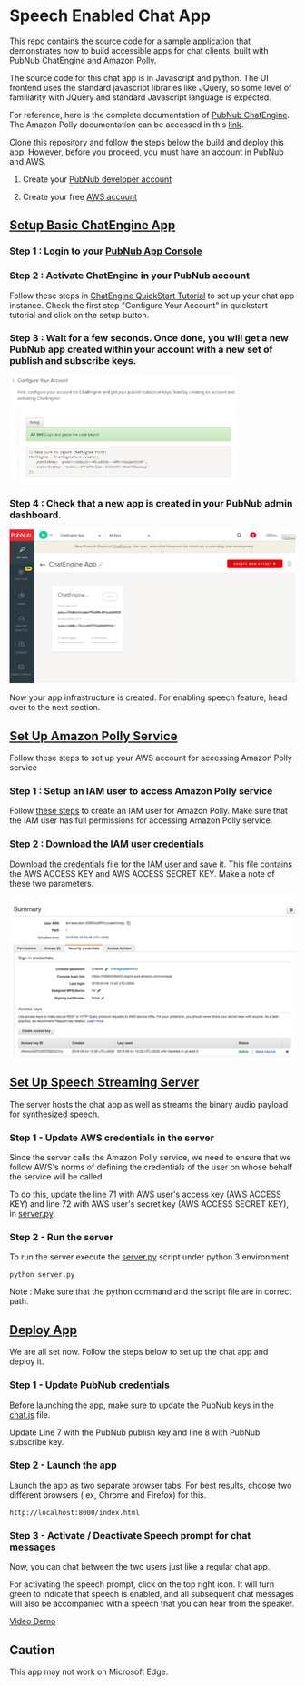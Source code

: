 # Speech Enabled Chat App

This repo contains the source code for a sample application that demonstrates how to build accessible apps for chat clients, built with PubNub ChatEngine and Amazon Polly.

The source code for this chat app is in Javascript and python. The UI frontend uses the standard javascript libraries like JQuery, so some level of familiarity with JQuery and standard Javascript language is expected.

For reference, here is the complete documentation of [PubNub ChatEngine](https://www.pubnub.com/products/chatengine/). The Amazon Polly documentation can be accessed in this [link](https://aws.amazon.com/polly/).

Clone this repository and follow the steps below the build and deploy this app. However, before you proceed, you must have an account in PubNub and AWS.

1. Create your [PubNub developer account](https://admin.pubnub.com/)

2. Create your free [AWS account](https://portal.aws.amazon.com/billing/signup#/start)

## [Setup Basic ChatEngine App](#setup-basic-chatengine-app)

### Step 1 : Login to your [PubNub App Console](https://admin.pubnub.com/)

### Step 2 : Activate ChatEngine in your PubNub account

Follow these steps in [ChatEngine QuickStart Tutorial](https://www.pubnub.com/docs/tutorials/chatengine#step-one-pubnub-keys) to set up your chat app instance. Check the first step "Configure Your Account" in quickstart tutorial and click on the setup button.

### Step 3 : Wait for a few seconds. Once done, you will get a new PubNub app created within your account with a new set of publish and subscribe keys.

<img src="screenshots/step3-chatengine-activation.png" width="400">

### Step 4 : Check that a new app is created in your PubNub admin dashboard.

<img src="screenshots/step4-chatengine-app-creation.png" width="600">

Now your app infrastructure is created. For enabling speech feature, head over to the next section.

## [Set Up Amazon Polly Service](#set-up-amazon-polly-service)

Follow these steps to set up your AWS account for accessing Amazon Polly service

### Step 1 : Setup an IAM user to access Amazon Polly service

Follow [these steps](https://docs.aws.amazon.com/polly/latest/dg/setting-up.html) to create an IAM user for Amazon Polly. Make sure that the IAM user has full permissions for accessing Amazon Polly service. 

### Step 2 : Download the IAM user credentials

Download the credentials file for the IAM user and save it. This file contains the AWS ACCESS KEY and AWS ACCESS SECRET KEY. Make a note of these two parameters. 

<img src="screenshots/step2-awsIAM.png" width="600">

## [Set Up Speech Streaming Server](#set-up-speech-streaming-server)

The server hosts the chat app as well as streams the binary audio payload for synthesized speech.

### Step 1 - Update AWS credentials in the server

Since the server calls the Amazon Polly service, we need to ensure that we follow AWS's norms of defining the credentials of the user on whose behalf the service will be called.

To do this, update the line 71 with AWS user's access key (AWS ACCESS KEY) and line 72 with AWS user's secret key (AWS ACCESS SECRET KEY), in [server.py](/server.py).

### Step 2 - Run the server

To run the server execute the [server.py](/server.py) script under python 3 environment.

    python server.py
    
Note : Make sure that the python command and the script file are in correct path.

## [Deploy App](#deploy-app)

We are all set now. Follow the steps below to set up the chat app and deploy it.

### Step 1 - Update PubNub credentials

Before launching the app, make sure to update the PubNub keys in the [chat.js](/chat.js) file.

Update Line 7 with the PubNub publish key and line 8 with PubNub subscribe key.

### Step 2 - Launch the app

Launch the app as two separate browser tabs. For best results, choose two different browsers ( ex, Chrome and Firefox) for this.

    http://localhost:8000/index.html

### Step 3 - Activate / Deactivate Speech prompt for chat messages

Now, you can chat between the two users just like a regular chat app. 

For activating the speech prompt, click on the top right icon. It will turn green to indicate that speech is enabled, and all subsequent chat messages will also be accompanied with a speech that you can hear from the speaker. 

[Video Demo](
https://github.com/shyampurk/SpeechEnabledChatApp/blob/master/screenshots/screencast.mp4)

## Caution

This app may not work on Microsoft Edge. 
